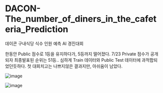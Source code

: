# DACON-The_number_of_diners_in_the_cafeteria_Prediction
데이콘 구내식당 식수 인원 예측 AI 경진대회

한동안 Public 점수로 1등을 유지하다가, 5등까지 떨어졌다.
7/23 Private 점수가 공개되자 최종발표된 순위는 51등.. 심하게 Train 데이터와 Public Test 데이터에 과적합되었던듯하다.
첫 대회치고는 나쁘지않은 결과지만, 아쉬움이 남았다.

![image](https://user-images.githubusercontent.com/73769046/126861455-a9f49fc6-1c03-40ab-ab5b-ab55d918a59f.png)

![image](https://user-images.githubusercontent.com/73769046/126861439-1069c3ee-a3d7-4122-a577-ba24b1c06759.png)

